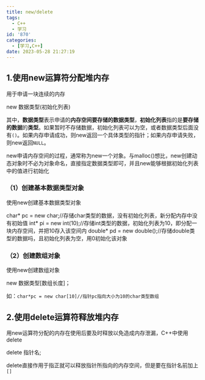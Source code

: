 ```yaml
---
title: new/delete
tags:
  - C++
  - 学习
id: '870'
categories:
  - [学习,C++]
date: 2023-05-28 21:27:19
---
```


## 1.使用new运算符分配堆内存

用于申请一块连续的内存

new 数据类型(初始化列表)

其中，**数据类型**表示申请的**内存空间要存储的数据类型**，**初始化列表**指的是**要存储的数据**的**类型**。如果暂时不存储数据，初始化列表可以为空，或者数据类型后面没有`()`。如果内存申请成功，则new返回一个具体类型的指针；如果内存申请失败，则new返回`NULL`。

new申请内存空间的过程，通常称为new一个对象。与malloc()想比，new创建动态对象时不必为对象命名，直接指定数据类型即可，并且new能够根据初始化列表中的值进行初始化

### （1）创建基本数据类型对象

使用new创建基本数据类型对象

char\* pc = new char;//存储char类型的数据，没有初始化列表，新分配内存中没有初始值
int\* pi = new int(10);//存储int类型的数据，初始化列表为10，即分配一块内存空间，并把10存入该空间内
double\* pd = new double();//存储double类型的数据吗，且初始化列表为空，用0初始化该对象

### （2）创建数组对象

使用new创建数组对象

new 数据类型\[数组长度\]；

如：`char*pc = new char[10]//指针pc指向大小为10的char类型数组`

## 2.使用delete运算符释放堆内存

用new运算符分配的内存在使用后要及时释放以免造成内存泄漏，C++中使用delete

delete 指针名;

delete直接作用于指正就可以释放指针所指向的内存空间，但是要在指针名前加上`[]`